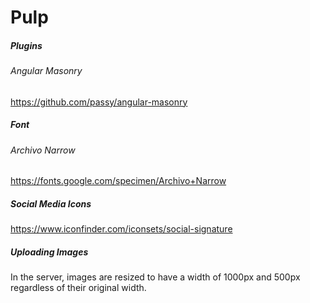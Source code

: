 # Pulp

##### Plugins

###### Angular Masonry
https://github.com/passy/angular-masonry

##### Font

###### Archivo Narrow
https://fonts.google.com/specimen/Archivo+Narrow

##### Social Media Icons
https://www.iconfinder.com/iconsets/social-signature

##### Uploading Images
In the server, images are resized to have a width of 1000px and 500px regardless of their original width.
